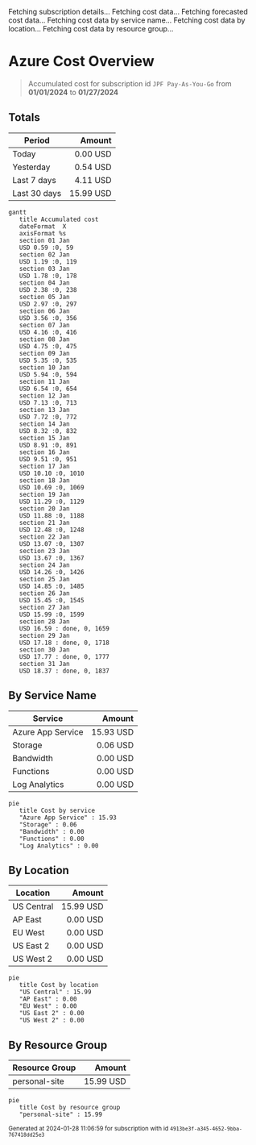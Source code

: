 Fetching subscription details...
Fetching cost data...
Fetching forecasted cost data...
Fetching cost data by service name...
Fetching cost data by location...
Fetching cost data by resource group...
# Azure Cost Overview

> Accumulated cost for subscription id `JPF Pay-As-You-Go` from **01/01/2024** to **01/27/2024**

## Totals

|Period|Amount|
|---|---:|
|Today|0.00 USD|
|Yesterday|0.54 USD|
|Last 7 days|4.11 USD|
|Last 30 days|15.99 USD|

```mermaid
gantt
   title Accumulated cost
   dateFormat  X
   axisFormat %s
   section 01 Jan
   USD 0.59 :0, 59
   section 02 Jan
   USD 1.19 :0, 119
   section 03 Jan
   USD 1.78 :0, 178
   section 04 Jan
   USD 2.38 :0, 238
   section 05 Jan
   USD 2.97 :0, 297
   section 06 Jan
   USD 3.56 :0, 356
   section 07 Jan
   USD 4.16 :0, 416
   section 08 Jan
   USD 4.75 :0, 475
   section 09 Jan
   USD 5.35 :0, 535
   section 10 Jan
   USD 5.94 :0, 594
   section 11 Jan
   USD 6.54 :0, 654
   section 12 Jan
   USD 7.13 :0, 713
   section 13 Jan
   USD 7.72 :0, 772
   section 14 Jan
   USD 8.32 :0, 832
   section 15 Jan
   USD 8.91 :0, 891
   section 16 Jan
   USD 9.51 :0, 951
   section 17 Jan
   USD 10.10 :0, 1010
   section 18 Jan
   USD 10.69 :0, 1069
   section 19 Jan
   USD 11.29 :0, 1129
   section 20 Jan
   USD 11.88 :0, 1188
   section 21 Jan
   USD 12.48 :0, 1248
   section 22 Jan
   USD 13.07 :0, 1307
   section 23 Jan
   USD 13.67 :0, 1367
   section 24 Jan
   USD 14.26 :0, 1426
   section 25 Jan
   USD 14.85 :0, 1485
   section 26 Jan
   USD 15.45 :0, 1545
   section 27 Jan
   USD 15.99 :0, 1599
   section 28 Jan
   USD 16.59 : done, 0, 1659
   section 29 Jan
   USD 17.18 : done, 0, 1718
   section 30 Jan
   USD 17.77 : done, 0, 1777
   section 31 Jan
   USD 18.37 : done, 0, 1837
```

## By Service Name

|Service|Amount|
|---|---:|
|Azure App Service|15.93 USD|
|Storage|0.06 USD|
|Bandwidth|0.00 USD|
|Functions|0.00 USD|
|Log Analytics|0.00 USD|

```mermaid
pie
   title Cost by service
   "Azure App Service" : 15.93
   "Storage" : 0.06
   "Bandwidth" : 0.00
   "Functions" : 0.00
   "Log Analytics" : 0.00
```

## By Location

|Location|Amount|
|---|---:|
|US Central|15.99 USD|
|AP East|0.00 USD|
|EU West|0.00 USD|
|US East 2|0.00 USD|
|US West 2|0.00 USD|

```mermaid
pie
   title Cost by location
   "US Central" : 15.99
   "AP East" : 0.00
   "EU West" : 0.00
   "US East 2" : 0.00
   "US West 2" : 0.00
```

## By Resource Group

|Resource Group|Amount|
|---|---:|
|personal-site|15.99 USD|

```mermaid
pie
   title Cost by resource group
   "personal-site" : 15.99
```

<sup>Generated at 2024-01-28 11:06:59 for subscription with id `4913be3f-a345-4652-9bba-767418dd25e3`</sup>
